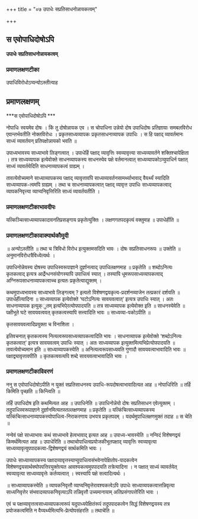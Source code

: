 +++
title = "०७ उपाधेः सप्रतिसाधनोन्नायकत्वम्"

+++


## स एवोपाधिदोषोऽपि

**उपाधेः सप्रतिसाधनोन्नायकत्वम्** 

### **प्रमाणलक्षणटीका**

उपाधिविरोधोऽप्यन्योऽस्तीत्याह

## प्रमाणलक्षणम्

***स एवोपाधिदोषोऽपि ***

नोपाधिः स्वयमेव दोषः । किं तु दोषोन्नायक एव । स चोपाधिना उन्नेयो दोष उपाधिदोषः प्रतिज्ञायाः समबलविरोध एवान्तर्भवतीति नोक्तविरोधः । प्रकृतसाध्यव्यापकः प्रकृतसाधनाव्यापक उपाधिः । स हि पक्षाद् व्यावर्तमानः साध्यं व्यावर्तयन् प्रतिपक्षोन्नायको भवति ॥

उपाध्यभावस्य साध्याभावे लिङ्गत्वात् । उपाधेर्हि पक्षाद् व्यावृत्तिः स्वव्यावृत्त्या साध्यव्यावर्तने शक्तिश्चापेक्षिता । तत्र साध्यव्यापक इत्येवोक्ते साधनव्यापकस्य साधनस्येव पक्षे वर्तमानत्वात् साध्यव्यापकोऽप्युपाधिर्न पक्षात् साध्यं व्यावर्तयेदिति साधनाव्यापकत्वं ग्राह्यम् ।

तावत्येवोच्यमाने साध्याव्यापकस्य पक्षाद् व्यावृत्तावपि साध्यव्यावर्तनसामर्थ्याभावाद् वैयर्थ्यं स्यादिति साध्यव्यापक-त्वमपि ग्राह्यम् । तथा च साधनाव्यापकत्वात् पक्षाद् व्यावृत्त उपाधिः साध्यव्यापकत्वाद् व्यापकनिवृत्त्या व्याप्यनिवृत्तिरिति साध्यं व्यावर्तयतीति ।

### **प्रमाणलक्षणटीकाभावदीपः**

यत्किञ्चित्साध्यव्यापकादावनतिप्रसङ्गाय प्रकृतेत्युक्तिः । लक्षणगतपदकृत्यं वक्तुमाह ॥ उपाधेर्हीति ॥

### **प्रमाणलक्षणटीकावाक्यार्थकौमुदी**

॥ अन्योऽस्तीति ॥ तथा च त्रिविधो विरोध इत्युक्तमसदिति भावः । दोषः सप्रतिसाधनरूपः ॥ उक्तेति ॥ अनुमानविरोधत्रैविध्येत्यर्थः ।

उपाधिनोन्नेयस्य दोषस्य उपाधिस्वरूपाज्ञाने दुर्ज्ञानत्वाद् उपाधिलक्षणमाह ॥ प्रकृतेति ॥ शब्दोऽनित्यः कृतकत्वाद् इत्यत्र आर्द्रेन्धनसंयोगस्यापि उपाधित्वं स्यात् । तस्यापि धूमरूपसाध्यव्यापकत्वाद् अग्निरूपसाधनाव्यापकत्वाच्च इत्यतः प्रकृतेत्याद्युक्तम् ।

कथमुपाध्यभावस्य साध्याभावे लिङ्गत्वम् ? इत्यतो विशेषणद्वयकृत्य-प्रदर्शनव्याजेन तत्प्रकारं दर्शयति ॥ उपाधेर्हीत्यादिना ॥ साध्यव्यापक इत्येवोक्ते ‘घटोऽनित्यः सावयवत्वात्’ इत्यत्र उपाधिः स्यात् । अतः साधनाव्यापक इत्युक्ुतम् इत्यभिपे्रत्योपपादयति ॥ तत्र साध्यव्यापक इत्येवोक्त इति ॥ साधनस्येवेति ॥ पक्षीभूते घटे सावयवत्ववत् कृतकत्वस्यापि सत्त्वादिति भावः ॥ साध्यव्या-पकोऽपीति ॥

कृतसावयवत्वादिप्रयुक्ता च विनाशिता ।

इतिवचनात् कृतकत्वस्य नित्यत्वरूपसाध्यव्यापकत्वादिति भावः । साधनाव्यापक इत्येवोक्ते ‘शब्दोऽनित्यः कृतकत्वात्’ इत्यत्र सावयवत्वम् उपाधिः स्यात् । अतः साध्यव्यापक इत्युक्तमित्यभिप्रेत्योपपादयति ॥ तावत्येवोच्यमान इति ॥ साध्याव्यापकस्येति ॥ अनित्यत्वरूपसाध्यवति गुणादौ सावयवत्वाभावादिति भावः ॥ पक्षाद्व्यावृत्तावपीति ॥ कृतकत्ववत्यपि शब्दे सावयवत्वाभावादिति भावः ।

### **प्रमाणलक्षणटीकाविवरणं**

ननु स एवोपाधिदोषोऽपीति न युक्तं सप्रतिसाधनस्य उपाधि-रूपदोषत्वाभावादित्यत आह ॥ नोपाधिरिति ॥ तर्हि किमिति पृच्छति ॥ किन्त्विति ॥

तर्हि उपाधिदोष इति कथमित्यत आह ॥ उपाधिनेति ॥ उपाधिनोन्नेयो दोषः सप्रतिसाधन एवेत्युक्तम् । तदुपाधिस्वरूपाज्ञाने दुर्ज्ञानमित्यतस्तल्लक्षणमाह ॥ प्रकृतेति ॥ यत्किंचित्साध्यव्यापकस्य यत्किंचित्साधनाव्यापकस्योपाधित्व-निराकरणाय उभयत्र प्रकृतपदम् । यदर्थमुपाधिलक्षणमुक्तं तदाह ॥ स चेति ॥

नन्वेवं पक्षे साध्याभावः कथं साध्यभावे हेत्वभावाद् इत्यत आह ॥ उपाध्य-भावस्येति ॥ नन्विदं विशेषणद्वयं किमर्थमित्यत आह ॥ उपाधेरिति ॥ तथाचोपाधित्वप्रयोजकीभूतपक्षाद् व्यावृत्तिः स्वव्यावृत्या साध्यव्यावृत्युपपादकत्वा-द्विशेषणद्वयं सार्थकमिति भावः ।

उपाधेः साध्याव्यापकस्य पक्षादव्यावृत्तस्याप्युपाधित्वसंभवेनापेक्षितोप-पादकत्वेन विशेषणद्वयसार्थक्योपपत्तिरयुक्तेत्यत आवश्यकत्वमुपपादयति तत्रेत्यादिना । न पक्षात् साध्यं व्यावर्तयेत् स्वव्यावृत्या साध्यव्यावृत्तेः कर्तव्यत्वात् । स्वस्यापि पक्षे सत्वादित्यर्थः ।

॥ साध्याव्यापकस्येति ॥ व्यापकनिवृत्तौ व्याप्यनिवृत्तेरावश्यकत्वेऽपि उपाधेः साध्याव्यपकत्वात्तन्निवृत्या साध्यनिवृत्तेर संभवादव्यापकनिवृत्याऽपि तन्निवृत्तौ उच्यमानायाम् अतिप्रसंगापत्तेरिति भावः ।

एवं च पक्षव्यावृत्तत्वसाध्यव्यापकत्वरूपं यदुपाध्यपेक्षितंरूपं तदुपपादकत्वेन सिद्धं विशेषणद्वयस्य तत्र प्रयोजकत्वमिति न वैय्यर्थ्यमित्यभि-प्रेत्योपसंहरति ॥ तथाचेति ॥

